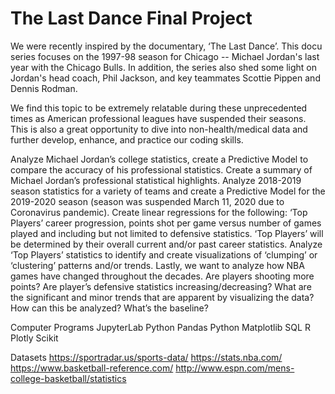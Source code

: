 # The Last Dance Final Project
We were recently inspired by the documentary, ‘The Last Dance’. This docu series focuses on the 1997-98 season for Chicago -- Michael Jordan's last year with the Chicago Bulls. In addition, the series also shed some light on Jordan's head coach, Phil Jackson, and key teammates Scottie Pippen and Dennis Rodman. 

We find this topic to be extremely relatable during these unprecedented times as American professional leagues have suspended their seasons. This is also a great opportunity to dive into non-health/medical data and further develop, enhance, and practice our coding skills. 


Analyze Michael Jordan’s college statistics, create a Predictive Model to compare the accuracy of his professional statistics. 
Create a summary of Michael Jordan’s professional statistical highlights.
Analyze 2018-2019 season statistics for a variety of teams and create a Predictive Model for the 2019-2020 season (season was suspended March 11, 2020 due to Coronavirus pandemic). 
Create linear regressions for the following: ‘Top Players’ career progression, points shot per game versus number of games played and including but not limited to defensive statistics. 
‘Top Players’ will be determined by their overall current and/or past career statistics.
Analyze ‘Top Players’ statistics to identify and create visualizations of ‘clumping’ or ‘clustering’ patterns and/or trends.
Lastly, we want to analyze how NBA games have changed throughout the decades. Are players shooting more points? Are player’s defensive statistics increasing/decreasing? What are the significant and minor trends that are apparent by visualizing the data? How can this be analyzed? What’s the baseline? 


Computer Programs
JupyterLab
Python Pandas
Python Matplotlib
SQL
R 
Plotly
Scikit

Datasets
https://sportradar.us/sports-data/
https://stats.nba.com/
https://www.basketball-reference.com/
http://www.espn.com/mens-college-basketball/statistics
